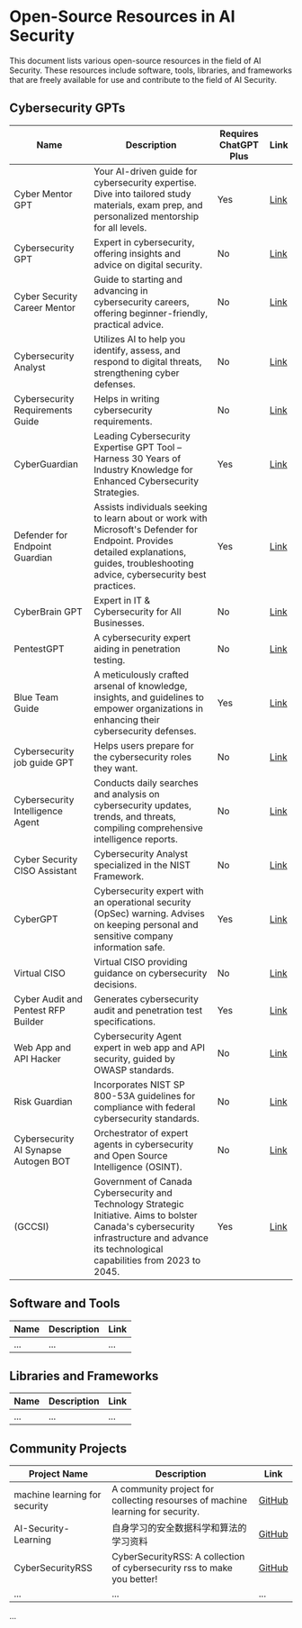 # Open-Source Resources in AI Security

This document lists various open-source resources in the field of AI Security. These resources include software, tools, libraries, and frameworks that are freely available for use and contribute to the field of AI Security.

## Cybersecurity GPTs
| Name                                       | Description                                                                                                                                                                             | Requires ChatGPT Plus | Link                             |
|--------------------------------------------|-----------------------------------------------------------------------------------------------------------------------------------------------------------------------------------------|-----------------------|----------------------------------|
| Cyber Mentor GPT                           | Your AI-driven guide for cybersecurity expertise. Dive into tailored study materials, exam prep, and personalized mentorship for all levels.                                             | Yes                   | [Link](chat.openai.com/g/0)      |
| Cybersecurity GPT                          | Expert in cybersecurity, offering insights and advice on digital security.                                                                                                               | No                    | [Link](chat.openai.com/g/1)      |
| Cyber Security Career Mentor               | Guide to starting and advancing in cybersecurity careers, offering beginner-friendly, practical advice.                                                                                  | No                    | [Link](chat.openai.com/g/2)      |
| Cybersecurity Analyst                      | Utilizes AI to help you identify, assess, and respond to digital threats, strengthening cyber defenses.                                                                                  | No                    | [Link](chat.openai.com/g/3)      |
| Cybersecurity Requirements Guide           | Helps in writing cybersecurity requirements.                                                                                                                                              | No                    | [Link](chat.openai.com/g/4)      |
| CyberGuardian                              | Leading Cybersecurity Expertise GPT Tool – Harness 30 Years of Industry Knowledge for Enhanced Cybersecurity Strategies.                                                                  | Yes                   | [Link](chat.openai.com/g/5)      |
| Defender for Endpoint Guardian             | Assists individuals seeking to learn about or work with Microsoft's Defender for Endpoint. Provides detailed explanations, guides, troubleshooting advice, cybersecurity best practices. | Yes                   | [Link](chat.openai.com/g/6)      |
| CyberBrain GPT                             | Expert in IT & Cybersecurity for All Businesses.                                                                                                                                         | No                    | [Link](chat.openai.com/g/7)      |
| PentestGPT                                 | A cybersecurity expert aiding in penetration testing.                                                                                                                                    | No                    | [Link](chat.openai.com/g/8)      |
| Blue Team Guide                            | A meticulously crafted arsenal of knowledge, insights, and guidelines to empower organizations in enhancing their cybersecurity defenses.                                                 | Yes                   | [Link](chat.openai.com/g/9)      |
| Cybersecurity job guide GPT                | Helps users prepare for the cybersecurity roles they want.                                                                                                                              | No                    | [Link](chat.openai.com/g/7)      |
| Cybersecurity Intelligence Agent           | Conducts daily searches and analysis on cybersecurity updates, trends, and threats, compiling comprehensive intelligence reports.                                                        | No                    | [Link](chat.openai.com/g/10)     |
| Cyber Security CISO Assistant              | Cybersecurity Analyst specialized in the NIST Framework.                                                                                                                                | No                    | [Link](chat.openai.com/g/11)     |
| CyberGPT                                   | Cybersecurity expert with an operational security (OpSec) warning. Advises on keeping personal and sensitive company information safe.                                                    | Yes                   | [Link](chat.openai.com/g/12)     |
| Virtual CISO                               | Virtual CISO providing guidance on cybersecurity decisions.                                                                                                                             | No                    | [Link](chat.openai.com/g/13)     |
| Cyber Audit and Pentest RFP Builder        | Generates cybersecurity audit and penetration test specifications.                                                                                                                     | Yes                   | [Link](chat.openai.com/g/14)     |
| Web App and API Hacker                     | Cybersecurity Agent expert in web app and API security, guided by OWASP standards.                                                                                                       | No                    | [Link](chat.openai.com/g/16)     |
| Risk Guardian                              | Incorporates NIST SP 800-53A guidelines for compliance with federal cybersecurity standards.                                                                                             | No                    | [Link](chat.openai.com/g/17)     |
| Cybersecurity AI Synapse Autogen BOT       | Orchestrator of expert agents in cybersecurity and Open Source Intelligence (OSINT).                                                                                                    | No                    | [Link](chat.openai.com/g/18)     |
| (GCCSI)                                    | Government of Canada Cybersecurity and Technology Strategic Initiative. Aims to bolster Canada's cybersecurity infrastructure and advance its technological capabilities from 2023 to 2045. | Yes                   | [Link](chat.openai.com/g/19)     |



## Software and Tools

| Name | Description | Link |
| ---- | ----------- | ---- |
| ...  | ...         | ...  |

## Libraries and Frameworks

| Name | Description | Link |
| ---- | ----------- | ---- |
| ...  | ...         | ...  |

## Community Projects

| Project Name | Description | Link |
| ------------ | ----------- | ---- |
| machine learning for security | A community project for collecting resourses of machine learning for security. | [GitHub](https://github.com/mylamour/machine-learning-for-security) |
| AI-Security-Learning | 自身学习的安全数据科学和算法的学习资料 | [GitHub](https://github.com/0xMJ/AI-Security-Learning) |
| CyberSecurityRSS | CyberSecurityRSS: A collection of cybersecurity rss to make you better! | [GitHub](https://github.com/zer0yu/CyberSecurityRSS/tree/master) |
| ...          | ...         | ...  |

...

